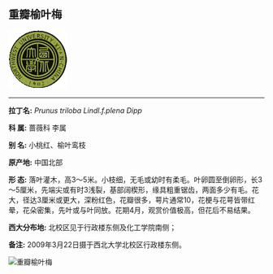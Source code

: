 ## 重瓣榆叶梅

![西北大学校园网络植物志](../JPG/nwu.gif)

---

**拉丁名:**  _Prunus triloba Lindl.f.plena Dipp_

**科 属:** 蔷薇科 李属

**别 名:** 小桃红、榆叶鸾枝

**原产地:** 中国北部

**形  态:** 落叶灌木，高3～5米。小枝细，无毛或幼时有柔毛。叶卵圆至倒卵形，长3～5厘米，先端尖或有时3浅裂，基部阔楔形，缘具粗重锯齿，两面多少有毛。花大，径达3厘米或更大，深粉红色，花瓣很多，萼片通常10，花梗与花萼皆带红晕，花朵密集，先叶或与叶同放。花期4月，观赏价值极高，但花后不易结果。

**西大分布地:** 北校区见于行政楼东侧及化工学院南侧；　　

**备注:** 2009年3月22日摄于西北大学北校区行政楼东侧。

![重瓣榆叶梅]() 

